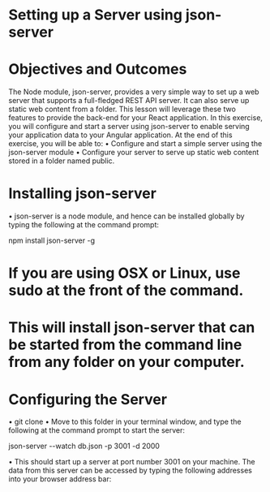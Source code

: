 # Setting up a Server using json-server

# Objectives and Outcomes
The Node module, json-server, provides a very simple way to set up a web server that supports a full-fledged REST API server. It can also serve up static web content from a folder. This lesson will leverage these two features to provide the back-end for your React application. In this exercise, you will configure and start a server using json-server to enable serving your application data to your Angular application. At the end of this exercise, you will be able to:
•	Configure and start a simple server using the json-server module
•	Configure your server to serve up static web content stored in a folder named public.

# Installing json-server
•	json-server is a node module, and hence can be installed globally by typing the following at the command prompt:
  
  npm install json-server -g
  
# If you are using OSX or Linux, use sudo at the front of the command. 
# This will install json-server that can be started from the command line from any folder on your computer.

# Configuring the Server
•	git clone
•	Move to this folder in your terminal window, and type the following at the command prompt to start the server:

  json-server --watch db.json -p 3001 -d 2000
  
  •	This should start up a server at port number 3001 on your machine. 
  The data from this server can be accessed by typing the following addresses into your browser address bar:
